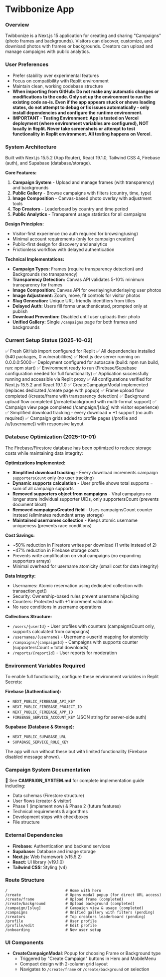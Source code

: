 # Twibbonize App

### Overview
Twibbonize is a Next.js 15 application for creating and sharing "Campaigns" (photo frames and backgrounds). Visitors can discover, customize, and download photos with frames or backgrounds. Creators can upload and manage campaigns with public analytics.

### User Preferences
- Prefer stability over experimental features
- Focus on compatibility with Replit environment
- Maintain clean, working codebase structure
- **When importing from GitHub: Do not make any automatic changes or modifications to the code. Only set up the environment to run the existing code as-is. Even if the app appears stuck or shows loading states, do not attempt to debug or fix issues automatically - only install dependencies and configure the runtime environment.**
- **IMPORTANT - Testing Environment: App is tested on Vercel deployment (where environment variables are configured), NOT locally in Replit. Never take screenshots or attempt to test functionality in Replit environment. All testing happens on Vercel.**

### System Architecture
Built with Next.js 15.5.2 (App Router), React 19.1.0, Tailwind CSS 4, Firebase (auth), and Supabase (database/storage).

**Core Features:**
1. **Campaign System** - Upload and manage frames (with transparency) and backgrounds
2. **Public Gallery** - Browse campaigns with filters (country, time, type)
3. **Image Composition** - Canvas-based photo overlay with adjustment tools
4. **Top Creators** - Leaderboard by country and time period
5. **Public Analytics** - Transparent usage statistics for all campaigns

**Design Principles:**
- Visitor-first experience (no auth required for browsing/using)
- Minimal account requirements (only for campaign creation)
- Public-first design for discovery and analytics
- Frictionless workflow with delayed authentication

**Technical Implementations:**
- **Campaign Types:** Frames (require transparency detection) and Backgrounds (no transparency)
- **Transparency Detection:** Canvas API validates 5-10% minimum transparency for frames
- **Image Composition:** Canvas API for overlaying/underlaying user photos
- **Image Adjustment:** Zoom, move, fit controls for visitor photos
- **Slug Generation:** Unique URL-friendly identifiers from titles
- **Delayed Auth:** Users fill forms unauthenticated, prompted only at publish
- **Download Prevention:** Disabled until user uploads their photo
- **Unified Gallery:** Single `/campaigns` page for both frames and backgrounds

### Current Setup Status (2025-10-02)
✅ Fresh GitHub import configured for Replit
✅ All dependencies installed (540 packages, 0 vulnerabilities)
✅ Next.js dev server running on 0.0.0.0:5000
✅ Deployment configured for autoscale (build: npm run build, run: npm start)
✅ Environment ready to run (Firebase/Supabase configuration needed for full functionality)
✅ Application successfully running and accessible via Replit proxy
✅ All configurations verified for Next.js 15.5.2 and React 19.1.0
✅ CreateCampaignModal implemented (replaces dedicated /create page with popup)
✅ Frame upload flow completed (/create/frame with transparency detection)
✅ Background upload flow completed (/create/background with multi-format support)
✅ Campaign view page completed (/campaign/[slug] with visitor experience)
✅ Simplified download tracking - every download = +1 support (no auth required)
✅ Campaign grids added to profile pages (/profile and /u/[username]) with responsive layout

### Database Optimization (2025-10-01)
The Firebase/Firestore database has been optimized to reduce storage costs while maintaining data integrity:

**Optimizations Implemented:**
- **Simplified download tracking** - Every download increments campaign `supportersCount` only (no user tracking)
- **Dynamic supports calculation** - User profile shows total supports = sum of all campaign supports
- **Removed supporters object from campaigns** - Viral campaigns no longer store individual supporter UIDs, only supportersCount (prevents document bloat)
- **Removed campaignsCreated field** - Uses campaignsCount counter instead (eliminates redundant array storage)
- **Maintained usernames collection** - Keeps atomic username uniqueness (prevents race conditions)

**Cost Savings:**
- ~50% reduction in Firestore writes per download (1 write instead of 2)
- ~47% reduction in Firebase storage costs
- Prevents write amplification on viral campaigns (no expanding supporters arrays)
- Minimal overhead for username atomicity (small cost for data integrity)

**Data Integrity:**
- Usernames: Atomic reservation using dedicated collection with transaction.get()
- Security: Ownership-based rules prevent username hijacking
- Counters: Protected with +1 increment validation
- No race conditions in username operations

**Collections Structure:**
- `/users/{userId}` - User profiles with counters (campaignsCount only, supports calculated from campaigns)
- `/usernames/{username}` - Username→userId mapping for atomicity
- `/campaigns/{campaignId}` - Campaigns with supports counter (supportersCount = total downloads)
- `/reports/{reportId}` - User reports for moderation

### Environment Variables Required
To enable full functionality, configure these environment variables in Replit Secrets:

**Firebase (Authentication):**
- `NEXT_PUBLIC_FIREBASE_API_KEY`
- `NEXT_PUBLIC_FIREBASE_PROJECT_ID`
- `NEXT_PUBLIC_FIREBASE_APP_ID`
- `FIREBASE_SERVICE_ACCOUNT_KEY` (JSON string for server-side auth)

**Supabase (Database & Storage):**
- `NEXT_PUBLIC_SUPABASE_URL`
- `SUPABASE_SERVICE_ROLE_KEY`

The app will run without these but with limited functionality (Firebase disabled message shown).

### Campaign System Documentation
📄 See **CAMPAIGN_SYSTEM.md** for complete implementation guide including:
- Data schemas (Firestore structure)
- User flows (creator & visitor)
- Phase 1 (implement now) & Phase 2 (future features)
- Technical requirements & algorithms
- Development steps with checkboxes
- File structure

### External Dependencies
- **Firebase:** Authentication and backend services
- **Supabase:** Database and image storage
- **Next.js:** Web framework (v15.5.2)
- **React:** UI library (v19.1.0)
- **Tailwind CSS:** Styling (v4)

### Route Structure
```
/                          # Home with hero
/create                    # Opens modal popup (for direct URL access)
/create/frame              # Upload frame (completed)
/create/background         # Upload background (completed)
/campaign/[slug]           # Campaign view & usage (completed)
/campaigns                 # Unified gallery with filters (pending)
/creators                  # Top creators leaderboard (pending)
/profile                   # User profile
/profile/edit              # Edit profile
/onboarding                # New user setup
```

### UI Components
- **CreateCampaignModal**: Popup for choosing Frame or Background type
  - Triggered by "Create Campaign" buttons in Hero and MobileMenu
  - Compact design with 2-column grid layout
  - Navigates to `/create/frame` or `/create/background` on selection
